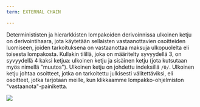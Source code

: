 ```yaml
---
term: EXTERNAL CHAIN

---
```

Determinististen ja hierarkkisten lompakoiden derivoinnissa ulkoinen ketju on derivointihaara, jota käytetään sellaisten vastaanottavien osoitteiden luomiseen, joiden tarkoituksena on vastaanottaa maksuja ulkopuolelta eli toisesta lompakosta. Kullakin tilillä, joka on määritelty syvyydellä 3, on syvyydellä 4 kaksi ketjua: ulkoinen ketju ja sisäinen ketju (jota kutsutaan myös nimellä "muutos"). Ulkoinen ketju on johdettu indeksillä `/0/`. Ulkoinen ketju johtaa osoitteet, jotka on tarkoitettu julkisesti välitettäviksi, eli osoitteet, jotka tarjotaan meille, kun klikkaamme lompakko-ohjelmiston "vastaanota"-painiketta.

![](../../dictionnaire/assets/22.webp)